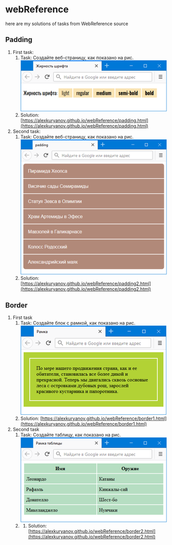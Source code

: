 # webReference

here are my solutions of tasks from WebReference source

## Padding
1. First task: 
    1. Task: Создайте веб-страницу, как показано на рис.    
    ![](images/font-weight.png)
    1. Solution: [https://alexkuryanov.github.io/webReference/padding.html](https://alexkuryanov.github.io/webReference/padding.html)
1. Second task:
    1. Task: Cоздайте веб-страницу, как показано на рис.    
    ![](images/padding.png)
    1. Solution: [https://alexkuryanov.github.io/webReference/padding2.html](https://alexkuryanov.github.io/webReference/padding2.html)
## Border
1. First task
    1. Task: Создайте блок с рамкой, как показано на рис.     
    ![](images/border.png)    
    1. Solution: [https://alexkuryanov.github.io/webReference/border1.html](https://alexkuryanov.github.io/webReference/border1.html)
1. Second task
    1. Task: Создайте таблицу, как показано на рис.
    ![](images/table-border.png)
    1. 1. Solution: [https://alexkuryanov.github.io/webReference/border2.html](https://alexkuryanov.github.io/webReference/border2.html)
